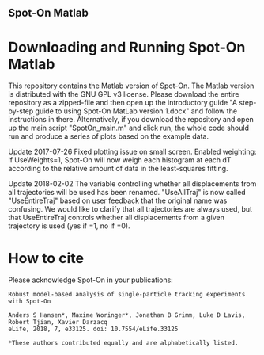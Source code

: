 Spot-On Matlab
--------------------------

# Downloading and Running Spot-On Matlab
This repository contains the Matlab version of Spot-On. The Matlab
version is distributed with the GNU GPL v3 license. Please
download the entire repository as a zipped-file and then open up the
introductory guide "A step-by-step guide to using Spot-On MatLab
version 1.docx" and follow the instructions in there.
Alternatively, if you download the repository and open up the main
script "SpotOn_main.m" and click run, the whole code should run and
produce a series of plots based on the example data.


Update 2017-07-26
Fixed plotting issue on small screen. Enabled weighting: if
UseWeights=1, Spot-On will now weigh each histogram at each dT
according to the relative amount of data in the least-squares
fitting.

Update 2018-02-02
The variable controlling whether all displacements from all
trajectories will be used has been renamed. "UseAllTraj" is now called
"UseEntireTraj" based on user feedback that the original name was
confusing. We would like to clarify that all trajectories are always
used, but that UseEntireTraj controls whether all displacements from a
given trajectory is used (yes if =1, no if =0).  

# How to cite

Please acknowledge Spot-On in your publications:

    Robust model-based analysis of single-particle tracking experiments with Spot-On

    Anders S Hansen*, Maxime Woringer*, Jonathan B Grimm, Luke D Lavis, Robert Tjian, Xavier Darzacq
    eLife, 2018, 7, e33125. doi: 10.7554/eLife.33125
	
    *These authors contributed equally and are alphabetically listed.




